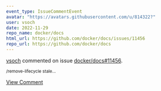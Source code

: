 ```yaml
---
event_type: IssueCommentEvent
avatar: "https://avatars.githubusercontent.com/u/814322?"
user: vsoch
date: 2022-11-29
repo_name: docker/docs
html_url: https://github.com/docker/docs/issues/11456
repo_url: https://github.com/docker/docs
---
```


<a href='https://github.com/vsoch' target='_blank'>vsoch</a> commented on issue <a href='https://github.com/docker/docs/issues/11456' target='_blank'>docker/docs#11456</a>.

<small>/remove-lifecycle stale...</small>

<a href='https://github.com/docker/docs/issues/11456' target='_blank'>View Comment</a>